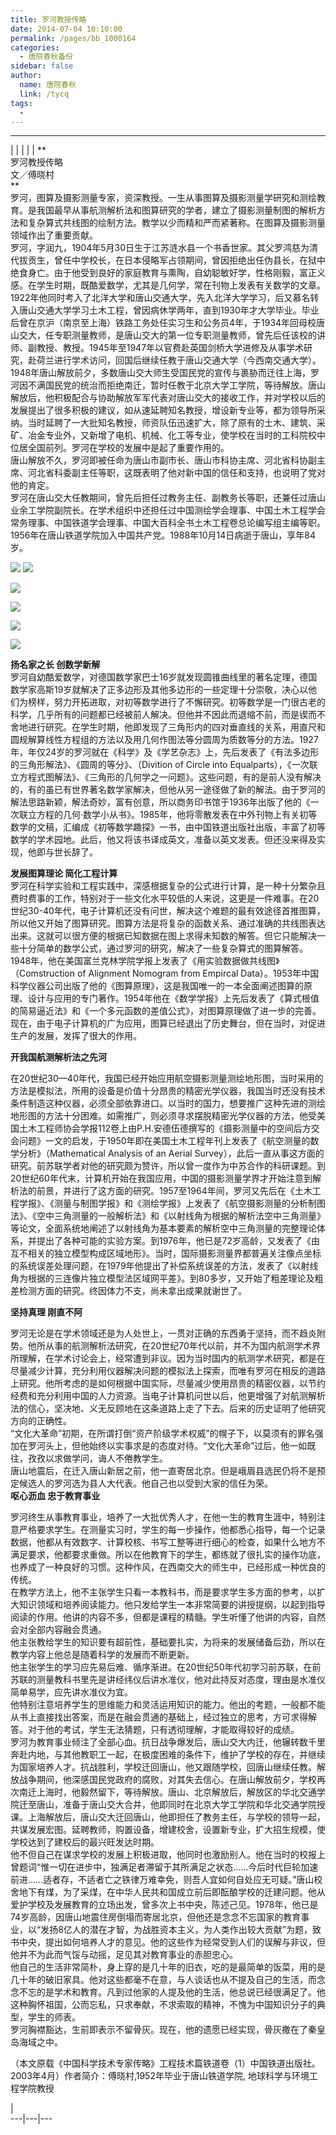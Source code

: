 ```yaml
---
title: 罗河教授传略
date: 2014-07-04 10:10:00
permalink: /pages/bb_1000164
categories: 
  - 唐院春秋备份
sidebar: false
author: 
  name: 唐院春秋
  link: /tycq
tags: 
  - 
---
```


* * *

  
|  |  |  |  |  **  
罗河教授传略  
文／傅晓村  
**  
罗河，图算及摄影测量专家，资深教授。一生从事图算及摄影测量学研究和测绘教育。是我国最早从事航测解析法和图算研究的学者，建立了摄影测量制图的解析方法和复杂算式共线图的绘制方法。教学以少而精和严而紧著称。在图算及摄影测量领域作出了重要贡献。  
罗河，字润九，1904年5月30日生于江苏涟水县一个书香世家。其父罗鸿慈为清代拔贡生，曾任中学校长，在日本侵略军占领期间，曾因拒绝出任伪县长，在狱中绝食身亡。由于他受到良好的家庭教育与熏陶，自幼聪敏好学，性格刚毅，富正义感。在学生时期，既酷爱数学，尤其是几何学，常在刊物上发表有关数学的文章。  
1922年他同时考入了北洋大学和唐山交通大学，先入北洋大学学习，后又慕名转入唐山交通大学学习土木工程，曾因病休学两年，直到1930年才大学毕业。毕业后曾在京沪（南京至上海）铁路工务处任实习生和公务员4年，于1934年回母校唐山交大，任专职测量教师，是唐山交大的第一位专职测量教师，曾先后任该校的讲师、副教授、教授。1945年至1947年以官费赴英国剑桥大学进修及从事学术研究，赴荷兰进行学术访问，回国后继续任教于唐山交通大学（今西南交通大学）。  
1948年唐山解放前夕，多数唐山交大师生受国民党的宣传与裹胁而迁往上海，罗河因不满国民党的统治而拒绝南迁，暂时任教于北京大学工学院，等待解放。唐山解放后，他积极配合与协助解放军军代表对唐山交大的接收工作，并对学校以后的发展提出了很多积极的建议，如从速延聘知名教授，增设新专业等，都为领导所采纳。当时延聘了一大批知名教授，师资队伍迅速扩大，除了原有的土木、建筑、采矿、冶金专业外，又新增了电机、机械、化工等专业，使学校在当时的工科院校中位居全国前列。罗河在学校的发展中是起了重要作用的。  
唐山解放不久，罗河即被任命为唐山市副市长、唐山市科协主席、河北省科协副主席、河北省科委副主任等职，这既表明了他对新中国的信任和支持，也说明了党对他的肯定。  
罗河在唐山交大任教期间，曾先后担任过教务主任、副教务长等职，还兼任过唐山业余工学院副院长。在学术组织中还担任过中国测绘学会理事、中国土木工程学会常务理事、中国铁道学会理事、中国大百科全书土木工程卷总论编写组主编等职。1956年在唐山铁道学院加入中国共产党。1988年10月14日病逝于唐山，享年84岁。  

![](/pic/img0.ph.126.net_8sZMd2YQ5sLrSEESVGKHpQ==_1145603155313504526.jpg)
![](/pic/img2.ph.126.net__abv95H86SpMgzg0IsQUHw==_6608697102120015854.jpg)

![](/pic/img0.ph.126.net_rFuBQPL1SUn2mZzTxDzA8g==_57139420373143128.jpg)

![](/pic/img2.ph.126.net_Qaj0tekTqYXZMymMX9PNaQ==_1842816672624935747.jpg)

![](/pic/img0.ph.126.net_-4_svwCsZg_Vr9MzhT1oBA==_2995738177232253747.jpg)

![](/pic/img2.ph.126.net_oF-2eGmj7ULYy11kL9EvcA==_1689412810318112105.jpg)

  
  
**扬名家之长 创数学新解**  
罗河自幼酷爱数学，对德国数学家巴士16岁就发现圆锥曲线里的著名定理，德国数学家高斯19岁就解决了正多边形及其他多边形的一些定理十分崇敬，决心以他们为榜样，努力开拓进取，对初等数学进行了不懈研究。初等数学是一门很古老的科学，几乎所有的问题都已经被前人解决。但他并不因此而退缩不前，而是锲而不舍地进行研究。在学生时期，他即发现了三角形内的四对垂直线的关系，用直尺和圆规解算线性方程组的方法以及用几何作图法等分圆周为质数等分的方法。1927年，年仅24岁的罗河就在《科学》及《学艺杂志》上，先后发表了《有法多边形的三角形解法》、《圆周的等分》、（Divition
of Circle into
Equalparts），《一次联立方程式图解法》、《三角形的几何学之一问题》。这些问题，有的是前人没有解决的，有的虽已有世界著名数学家解决，但他从另一途径做了新的解法。由于罗河的解法思路新颖，解法奇妙，富有创意，所以商务印书馆于1936年出版了他的《一次联立方程的几何·数学小从书》。1985年，他将零散发表在中外刊物上有关初等数学的文稿，汇编成《初等数学趣探》一书，由中国铁道出版社出版，丰富了初等数学的学术园地。此后，他又将该书译成英文，准备以英文发表。但还没来得及实现，他即与世长辞了。  
  
**发展图算理论 简化工程计算**  
罗河在科学实验和工程实践中，深感根据复杂的公式进行计算，是一种十分繁杂且费时费事的工作，特别对于一些文化水平较低的人来说，这更是一件难事。在20世纪30-40年代，电子计算机还没有问世，解决这个难题的最有效途径首推图算，所以他又开始了图算研究。图算方法是将复杂的函数关系、通过准确的共线图表达出来。这就可以很方便的根据已知数据在图上求得未知数的解答。但它只能解决一些十分简单的数学公式，通过罗河的研究，解决了一些复杂算式的图算解答。1948年，他在美国富兰克林学院学报上发表了《用实验数据做共线图》（Comstruction
of Alignment Nomogram from Empircal
Data）。1953年中国科学仪器公司出版了他的《图算原理》，这是我国唯一的一本全面阐述图算的原理、设计与应用的专门著作。1954年他在《数学学报》上先后发表了《算式根值的简易逼近法》和《一个多元函数的差值公式》，对图算原理做了进一步的完善。现在，由于电子计算机的广为应用，图算已经退出了历史舞台，但在当时，对促进生产的发展，发挥了很大的作用。  
  
**开我国航测解析法之先河**  
  
在20世纪30—40年代，我国已经开始应用航空摄影测量测绘地形图，当时采用的方法是模拟法，所用的设备是价值十分昂贵的精密光学仪器，我国当时还没有技术条件制造这种仪器，必须全部依靠进口。以当时的国力，想要推广这种先进的测绘地形图的方法十分困难。如需推广，则必须寻求摆脱精密光学仪器的方法，他受美国土木工程师协会学报112卷上由P.H.安德伍德撰写的《摄影测量中的空间后方交会问题》一文的启发，于1950年即在美国土木工程年刊上发表了《航空测量的数学分析》（Mathematical
Analysis of an Aerial
Survey），此后一直从事这方面的研究。前苏联学者对他的研究颇为赞许，所以曾一度作为中苏合作的科研课题。到20世纪60年代末，计算机开始在我国应用，中国的摄影测量学界才开始注意到解析法的前景，并进行了这方面的研究。1957至1964年间，罗河又先后在《土木工程学报》、《测量与制图学报》和《测绘学报》上发表了《航空摄影测量的分析制图法》、《空中三角测量的一般解析法》和《以射线角为根据的解析法空中三角测量》等论文，全面系统地阐述了以射线角为基本要素的解析空中三角测量的完整理论体系，并提出了各种可能的实验方案。到1976年，他已是72岁高龄，又发表了《由互不相关的独立模型构成区域地形》。当时，国际摄影测量界都普遍关注像点坐标的系统误差处理问题，在1979年他提出了补偿系统误差的方法，发表了《以射线角为根据的三连像片独立模型法区域网平差》。到80多岁，又开始了粗差理论及粗差检测方面的研究。终因体力不支，尚未拿出成果就谢世了。  
  
**坚持真理 刚直不阿**  
  
罗河无论是在学术领域还是为人处世上，一贯对正确的东西勇于坚持，而不趋炎附势。他所从事的航测解析法研究，在20世纪70年代以前，并不为国内航测学术界所理解，在学术讨论会上，经常遭到非议。因为当时国内的航测学术研究，都是在尽量减少计算，充分利用仪器解决问题的模拟法上探索，而唯有罗河在相反的道路上研究。他所考虑的是如何根据中国实际，尽量减少使用昂贵的精密仪器，以节约经费和充分利用中国的人力资源。当电子计算机问世以后，他更增强了对航测解析法的信心，坚决地、义无反顾地在这条道路上走了下去。后来的历史证明了他研究方向的正确性。  
“文化大革命”初期，在所谓打倒“资产阶级学术权威”的幌子下，以莫须有的罪名强加在罗河头上，但他始终以实事求是的态度对待。“文化大革命”过后，他一如既往，孜孜以求做学问，诲人不倦教学生。  
唐山地震后，在迁入唐山新居之前，他一直寄居北京。但是峨眉县选民仍将不是预定候选人的罗河选为县人大代表。他自己也以受到大家的信任为荣。  
**呕心沥血 忠于教育事业**  
  
罗河终生从事教育事业，培养了一大批优秀人才，在他一生的教育生涯中，特别注意严格要求学生。在测量实习时，学生的每一步操作，他都悉心指导，每一个记录数据，他都从有效数字、计算校核、书写工整等进行细心的检查，如果什么地方不满足要求，他都要求重做。所以在他教育下的学生，都练就了很扎实的操作功底，也养成了一种良好的习惯。这种作风，在西南交大的师生中，已经形成一种优良的传统。  
在教学方法上，他不主张学生只看一本教科书，而是要求学生多方面的参考，以扩大知识领域和培养阅读能力。他只发给学生一本非常简要的讲授提纲，以起到指导阅读的作用。他讲的内容不多，但都是课程的精髓。学生听懂了他讲的内容，自然会对全部内容融会贯通。  
他主张教给学生的知识要有超前性，基础要扎实，为将来的发展储备后劲，所以在教学内容上他总是随着科学的发展而不断更新。  
他主张学生的学习应先易后难、循序渐进。在20世纪50年代初学习前苏联，在前苏联的测量教科书里先是讲经纬仪后讲水准仪，他对此持反对态度，理由是水准仪简单易学，应先讲水准仪为宜。  
他特别注意培养学生的思维能力和灵活运用知识的能力。他出的考题，一般都不能从书上直接找出答案，而是在融会贯通的基础上，经过独立的思考，方可求得解答。对于他的考试，学生无法猜题，只有透彻理解，才能取得较好的成绩。  
罗河为教育事业倾注了全部心血。抗日战争爆发后，唐山交大内迁，他辗转数千里奔赴内地，与其他教职工一起，在极度困难的条件下，维护了学校的存在，并继续为国家培养人才。抗战胜利，学校迁回唐山，他又跟随学校，回唐山继续任教。解放战争期间，他深感国民党政府的腐败，对其失去信心。在唐山解放前夕，学校再次南迁上海时，他毅然留下，等待解放。唐山、北京解放后，解放区的华北交通学院迁至唐山，准备于唐山交大合并，他即同时在北京大学工学院和华北交通学院授课。上海解放后，唐山交大迁回唐山，他即担任了教务主任，与学校的领导一起，共谋发展宏图。延聘教师，购置设备，增建校舍，设置新专业，扩大招生规模，使学校达到了建校后的最兴旺发达时期。  
他不但自己在谋求学校的发展上积极进取，他同时也激励别人。他在当时的校报上曾题词“惟一切在进步中，独满足者滞留于其所满足之状态……今后时代巨轮加速前进……适者存，不适者亡之铁律万难幸免，则吾人宜如何自处应无可疑。”唐山校舍地下有煤，为了采煤，在中华人民共和国成立前后即酝酿学校的迁建问题。他从爱护学校及发展教育的立场出发，曾多次上书中央，陈述己见。1978年，他已是74岁高龄，因唐山地震住房倒塌而寄居北京，但他还是念念不忘国家的教育事业，以“发扬8亿人的潜在才智，为战胜资本主义，为人类作出较大贡献”为题，致书中央，提出如何培养人才的意见。他的这些作为经常受到人们的误解与非议，但他并不为此而气馁与动摇，足见其对教育事业的赤胆忠心。  
他自己的生活非常简朴，身上穿的是几十年的旧衣，吃的是最简单的饭菜，用的是几十年的破旧家具。他对这些都毫不在意，与人谈话也从不提及自己的生活，而念念不忘的是学术和教育。凡到过他家的人提及他的生活，他总说已经很满足了。他这种胸怀祖国，公而忘私，只求奉献，不求索取的精神，不愧为中国知识分子的典型，学生的师表。  
罗河胸襟豁达，生前即表示不留骨灰。现在，他的遗愿已经实现，骨灰撒在了秦皇岛海域之中。  
  
（本文原载《中国科学技术专家传略》工程技术篇铁道卷（1）中国铁道出版社。2003年4月）作者简介：傅晓村,1952年毕业于唐山铁道学院,
地球科学与环境工程学院教授  
  
|  
---|---|---